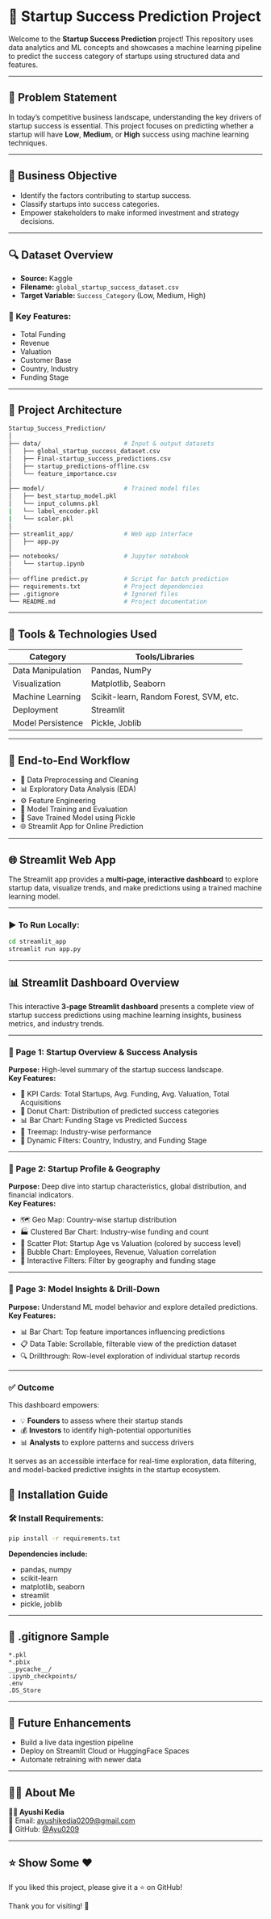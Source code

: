 # 🚀 Startup Success Prediction Project

Welcome to the **Startup Success Prediction** project! This repository uses data analytics and ML concepts and showcases a machine learning pipeline to predict the success category of startups using structured data and features.

---

## 📌 Problem Statement

In today’s competitive business landscape, understanding the key drivers of startup success is essential. This project focuses on predicting whether a startup will have **Low**, **Medium**, or **High** success using machine learning techniques.

---

## 🎯 Business Objective

- Identify the factors contributing to startup success.  
- Classify startups into success categories.  
- Empower stakeholders to make informed investment and strategy decisions.

---

## 🔍 Dataset Overview

- **Source:** Kaggle  
- **Filename:** `global_startup_success_dataset.csv`  
- **Target Variable:** `Success_Category` (Low, Medium, High)

### 🔑 Key Features:

- Total Funding  
- Revenue  
- Valuation  
- Customer Base  
- Country, Industry  
- Funding Stage  

---

## 🧱 Project Architecture

```bash
Startup_Success_Prediction/
│
├── data/                       # Input & output datasets
│   ├── global_startup_success_dataset.csv
│   ├── Final-startup_success_predictions.csv
│   ├── startup_predictions-offline.csv
│   └── feature_importance.csv
│
├── model/                      # Trained model files
│   ├── best_startup_model.pkl
│   └── input_columns.pkl
|   └── label_encoder.pkl
|   └── scaler.pkl
│
├── streamlit_app/              # Web app interface
│   ├── app.py
│
├── notebooks/                  # Jupyter notebook
│   └── startup.ipynb
│
├── offline predict.py          # Script for batch prediction
├── requirements.txt            # Project dependencies
├── .gitignore                  # Ignored files
└── README.md                   # Project documentation
```

---

## 🧪 Tools & Technologies Used

| Category           | Tools/Libraries                        |
|-------------------|----------------------------------------|
| Data Manipulation | Pandas, NumPy                          |
| Visualization     | Matplotlib, Seaborn                    |
| Machine Learning  | Scikit-learn, Random Forest, SVM, etc. |
| Deployment        | Streamlit                              |
| Model Persistence | Pickle, Joblib                         |

---

## 🔁 End-to-End Workflow

- 📂 Data Preprocessing and Cleaning  
- 📊 Exploratory Data Analysis (EDA)  
- ⚙️ Feature Engineering  
- 🧠 Model Training and Evaluation  
- 💾 Save Trained Model using Pickle  
- 🌐 Streamlit App for Online Prediction  

---

## 🌐 Streamlit Web App

The Streamlit app provides a **multi-page, interactive dashboard** to explore startup data, visualize trends, and make predictions using a trained machine learning model.

---

### ▶️ To Run Locally:

```bash
cd streamlit_app
streamlit run app.py
```

---

## 📊 Streamlit Dashboard Overview

This interactive **3-page Streamlit dashboard** presents a complete view of startup success predictions using machine learning insights, business metrics, and industry trends.

---

### 🔹 Page 1: **Startup Overview & Success Analysis**
**Purpose:** High-level summary of the startup success landscape.  
**Key Features:**
- 📌 KPI Cards: Total Startups, Avg. Funding, Avg. Valuation, Total Acquisitions
- 🍩 Donut Chart: Distribution of predicted success categories
- 📊 Bar Chart: Funding Stage vs Predicted Success
- 🌲 Treemap: Industry-wise performance
- 🎯 Dynamic Filters: Country, Industry, and Funding Stage

---

### 🔹 Page 2: **Startup Profile & Geography**
**Purpose:** Deep dive into startup characteristics, global distribution, and financial indicators.  
**Key Features:**
- 🗺️ Geo Map: Country-wise startup distribution
- 🏭 Clustered Bar Chart: Industry-wise funding and count
- 🎯 Scatter Plot: Startup Age vs Valuation (colored by success level)
- 🔵 Bubble Chart: Employees, Revenue, Valuation correlation
- 🔎 Interactive Filters: Filter by geography and funding stage

---

### 🔹 Page 3: **Model Insights & Drill-Down**
**Purpose:** Understand ML model behavior and explore detailed predictions.  
**Key Features:**
- 📊 Bar Chart: Top feature importances influencing predictions
- 📋 Data Table: Scrollable, filterable view of the prediction dataset
- 🔍 Drillthrough: Row-level exploration of individual startup records

---

### ✅ Outcome

This dashboard empowers:

- 💡 **Founders** to assess where their startup stands  
- 💰 **Investors** to identify high-potential opportunities  
- 📊 **Analysts** to explore patterns and success drivers  

It serves as an accessible interface for real-time exploration, data filtering, and model-backed predictive insights in the startup ecosystem.


## 🔧 Installation Guide

### 🛠️ Install Requirements:

```bash
pip install -r requirements.txt
```

**Dependencies include:**

- pandas, numpy  
- scikit-learn  
- matplotlib, seaborn  
- streamlit  
- pickle, joblib

---

## 🧼 .gitignore Sample

```text
*.pkl
*.pbix
__pycache__/
.ipynb_checkpoints/
.env
.DS_Store
```

---

## 🔮 Future Enhancements

- Build a live data ingestion pipeline  
- Deploy on Streamlit Cloud or HuggingFace Spaces  
- Automate retraining with newer data  

---

## 🙋‍♀️ About Me

**👩‍💻 Ayushi Kedia**  
📧 Email: [ayushikedia0209@gmail.com](mailto:ayushikedia0209@gmail.com)  
🔗 GitHub: [@Ayu0209](https://github.com/Ayu0209)

---

## ⭐ Show Some ❤️

If you liked this project, please give it a ⭐ on GitHub!

Thank you for visiting! 🎉
